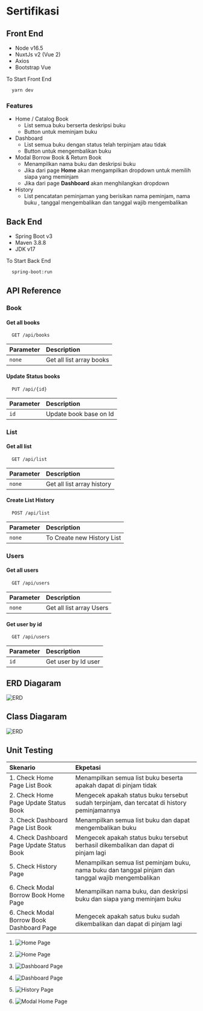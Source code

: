 
# Sertifikasi

## Front End
- Node v16.5
- NuxtJs v2 (Vue 2)
- Axios
- Bootstrap Vue

To Start Front End
```bash
  yarn dev
```

### Features

- Home / Catalog Book 
  - List semua buku berserta deskripsi buku
  - Button untuk meminjam buku
- Dashboard
  - List semua buku dengan status telah terpinjam atau tidak
  - Button untuk mengembalikan buku
- Modal Borrow Book & Return Book
  - Menampilkan nama buku dan deskripsi buku
  - Jika dari page **Home** akan mengampilkan dropdown untuk memilih siapa yang meminjam
  - Jika dari page **Dashboard** akan menghilangkan dropdown
- History
  - List pencatatan peminjaman yang berisikan nama peminjam, nama buku , tanggal       mengembalikan dan tanggal wajib mengembalikan

## Back End
- Spring Boot v3
- Maven 3.8.8
- JDK v17

To Start Back End
```bash
  spring-boot:run
```

## API Reference

### Book

#### Get all books

```http
  GET /api/books
```

| Parameter | Description                |
| :-------- | :------------------------- |
| `none` | Get all list array books |

#### Update Status books

```http
  PUT /api/{id}
```

| Parameter | Description                |
| :-------- | :------------------------- |
| `id` | Update book base on Id |

### List

#### Get all list

```http
  GET /api/list
```

| Parameter | Description   |
| :-------- | :-------------------------------- |
| `none`      | Get all list array history  |

#### Create List History

```http
  POST /api/list
```

| Parameter | Description   |
| :-------- | :-------------------------------- |
| `none`      | To Create new History List  |

### Users

#### Get all users

```http
  GET /api/users
```

| Parameter |Description  |
| :-------- | :---------- |
| `none`      | Get all list array Users |

#### Get user by id

```http
  GET /api/users
```

| Parameter |Description  |
| :-------- | :---------- |
| `id`      | Get user by Id user |

## ERD Diagaram
![ERD](https://raw.githubusercontent.com/JonathanTanojo/SertifikasiISB/main/erd/erd.png?token=GHSAT0AAAAAACMNBSDCGPF7EVEYNUP4KZAKZM2HQZA)

## Class Diagaram
![ERD](https://raw.githubusercontent.com/JonathanTanojo/SertifikasiISB/main/diagram/class.png?token=GHSAT0AAAAAACMNBSDDRPGIBPH6TO54KEGQZM2J7QQ)

## Unit Testing

| Skenario | Ekpetasi  |
| :-------- | :---------- |
|  1. Check Home Page List Book | Menampilkan semua list buku beserta apakah dapat di pinjam tidak |
|  2. Check Home Page Update Status Book| Mengecek apakah status buku tersebut sudah terpinjam, dan tercatat di history peminjamannya |
|  3. Check Dashboard Page List Book | Menampilkan semua list buku dan dapat mengembalikan buku |
|  4. Check Dashboard Page Update Status Book | Mengecek apakah status buku tersebut berhasil dikembalikan dan dapat di pinjam lagi |
|  5. Check History Page  | Menampilkan semua list peminjam buku, nama buku dan tanggal pinjam dan tanggal wajib mengembalikan |
|  6. Check Modal Borrow Book Home Page | Menampilkan nama buku, dan deskripsi buku dan siapa yang meminjam buku  |
|  6. Check Modal Borrow Book Dashboard Page | Mengecek apakah satus buku sudah dikembalikan dan dapat di pinjam lagi |

1. ![Home Page](https://raw.githubusercontent.com/JonathanTanojo/SertifikasiISB/main/unit-testing/home_page.png?token=GHSAT0AAAAAACMNBSDCTZ6MXKUPFS5DAJ5GZM2GTYQ)

2. ![Home Page](https://raw.githubusercontent.com/JonathanTanojo/SertifikasiISB/main/unit-testing/list_book_borrow.png?token=GHSAT0AAAAAACMNBSDDBX3P2SBG4NQIDYEKZM2HE3Q)

3. ![Dashboard Page](https://raw.githubusercontent.com/JonathanTanojo/SertifikasiISB/main/unit-testing/dashboard_page.png?token=GHSAT0AAAAAACMNBSDDSFARKRIKFG62CTSOZM2HF6Q)

4. ![Dashboard Page](https://raw.githubusercontent.com/JonathanTanojo/SertifikasiISB/main/unit-testing/dashboard_borrow.png?token=GHSAT0AAAAAACMNBSDDO7G63ZJNNZBHUHYKZM2HGHQ)

5. ![History Page](https://raw.githubusercontent.com/JonathanTanojo/SertifikasiISB/main/unit-testing/history.png?token=GHSAT0AAAAAACMNBSDDDZ63UFOALFM3QJCOZM2HGZQ)

6. ![Modal Home Page](https://raw.githubusercontent.com/JonathanTanojo/SertifikasiISB/main/unit-testing/modal_dashboard_page.png?token=GHSAT0AAAAAACMNBSDD2OX3USAIULLOQLFYZM2HIXQ)


